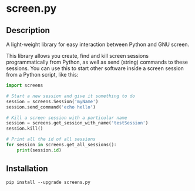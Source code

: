 # screen.py
## Description
A light-weight library for easy interaction between Python and GNU screen.

This library allows you create, find and kill screen sessions programmatically from Python, as well as send (string) commands to these sessions. You can use this to start other software inside a screen session from a Python script, like this:
```python
import screens

# Start a new session and give it something to do    
session = screens.Session('myName')
session.send_command('echo hello')

# Kill a screen session with a particular name
session = screens.get_session_with_name('testSession')
session.kill()

# Print all the id of all sessions
for session in screens.get_all_sessions():
    print(session.id)
```
## Installation
```
pip install --upgrade screens.py
```
